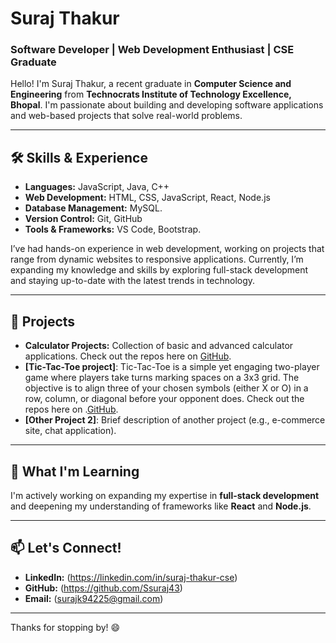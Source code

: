 # Suraj Thakur

### Software Developer | Web Development Enthusiast | CSE Graduate

Hello! I'm Suraj Thakur, a recent graduate in **Computer Science and Engineering** from **Technocrats Institute of Technology Excellence, Bhopal**. I'm passionate about building and developing software applications and web-based projects that solve real-world problems.

---

## 🛠 Skills & Experience

- **Languages:** JavaScript, Java, C++
- **Web Development:** HTML, CSS, JavaScript, React, Node.js
- **Database Management:** MySQL.
- **Version Control:** Git, GitHub
- **Tools & Frameworks:** VS Code, Bootstrap.

I’ve had hands-on experience in web development, working on projects that range from dynamic websites to responsive applications. Currently, I’m expanding my knowledge and skills by exploring full-stack development and staying up-to-date with the latest trends in technology.

---

## 🚀 Projects

- **Calculator Projects:** Collection of basic and advanced calculator applications. Check out the repos here on [GitHub](https://github.com/Ssuraj43/Simple_Calculator).
- **[Tic-Tac-Toe project]**: Tic-Tac-Toe is a simple yet engaging two-player game where players take turns marking spaces on a 3x3 grid. The objective is to align three of your chosen symbols (either X or O) in a row, column, or diagonal before your opponent does. Check out the repos here on .[GitHub](https://github.com/Ssuraj43/Tic-Tac-Toe).
- **[Other Project 2]**: Brief description of another project (e.g., e-commerce site, chat application).

---

## 🌱 What I'm Learning

I'm actively working on expanding my expertise in **full-stack development** and deepening my understanding of frameworks like **React** and **Node.js**.

---

## 📫 Let's Connect!

- **LinkedIn:** (https://linkedin.com/in/suraj-thakur-cse)
- **GitHub:** (https://github.com/Ssuraj43)
- **Email:** (surajk94225@gmail.com)

---

Thanks for stopping by! 😄
